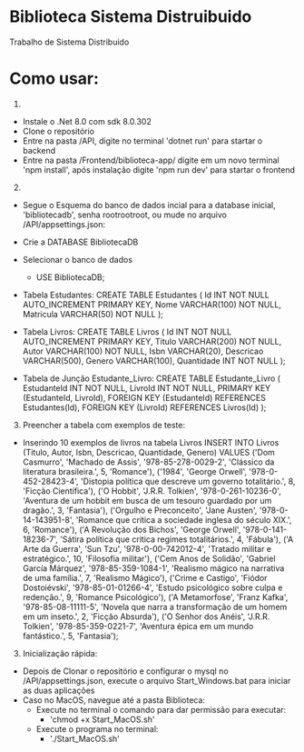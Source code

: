 # Biblioteca Sistema Distruibuido
 Trabalho de Sistema Distribuido

# Como usar:
1)
 - Instale o .Net 8.0 com sdk 8.0.302
 - Clone o repositório
 - Entre na pasta /API, digite no terminal 'dotnet run' para startar o backend
 - Entre na pasta /Frontend/biblioteca-app/ digite em um novo terminal 'npm install', após instalação digite 'npm run dev' para startar o frontend

2)
 - Segue o Esquema do banco de dados incial para a database inicial, 'bibliotecadb', senha rootrootroot, ou mude no arquivo /API/appsettings.json:

  - Crie a DATABASE BibliotecaDB
  - Selecionar o banco de dados
    - USE BibliotecaDB;

  - Tabela Estudantes:
    CREATE TABLE Estudantes (
        Id INT NOT NULL AUTO_INCREMENT PRIMARY KEY,
        Nome VARCHAR(100) NOT NULL,
        Matricula VARCHAR(50) NOT NULL
    );

  - Tabela Livros:
    CREATE TABLE Livros (
        Id INT NOT NULL AUTO_INCREMENT PRIMARY KEY,
        Titulo VARCHAR(200) NOT NULL,
        Autor VARCHAR(100) NOT NULL,
        Isbn VARCHAR(20),
        Descricao VARCHAR(500),
        Genero VARCHAR(100),
        Quantidade INT NOT NULL
    );

  - Tabela de Junção Estudante_Livro:
    CREATE TABLE Estudante_Livro (
        EstudanteId INT NOT NULL,
        LivroId INT NOT NULL,
        PRIMARY KEY (EstudanteId, LivroId),
        FOREIGN KEY (EstudanteId) REFERENCES Estudantes(Id),
        FOREIGN KEY (LivroId) REFERENCES Livros(Id)
    );

3) Preencher a tabela com exemplos de teste:
  - Inserindo 10 exemplos de livros na tabela Livros
    INSERT INTO Livros (Titulo, Autor, Isbn, Descricao, Quantidade, Genero)
    VALUES 
        ('Dom Casmurro', 'Machado de Assis', '978-85-278-0029-2', 'Clássico da literatura brasileira.', 5, 'Romance'),
        ('1984', 'George Orwell', '978-0-452-28423-4', 'Distopia política que descreve um governo totalitário.', 8, 'Ficção Científica'),
        ('O Hobbit', 'J.R.R. Tolkien', '978-0-261-10236-0', 'Aventura de um hobbit em busca de um tesouro guardado por um dragão.', 3, 'Fantasia'),
        ('Orgulho e Preconceito', 'Jane Austen', '978-0-14-143951-8', 'Romance que critica a sociedade inglesa do século XIX.', 6, 'Romance'),
        ('A Revolução dos Bichos', 'George Orwell', '978-0-141-18236-7', 'Sátira política que critica regimes totalitários.', 4, 'Fábula'),
        ('A Arte da Guerra', 'Sun Tzu', '978-0-00-742012-4', 'Tratado militar e estratégico.', 10, 'Filosofia militar'),
        ('Cem Anos de Solidão', 'Gabriel García Márquez', '978-85-359-1084-1', 'Realismo mágico na narrativa de uma família.', 7, 'Realismo Mágico'),
        ('Crime e Castigo', 'Fiódor Dostoiévski', '978-85-01-01266-4', 'Estudo psicológico sobre culpa e redenção.', 9, 'Romance Psicológico'),
        ('A Metamorfose', 'Franz Kafka', '978-85-08-11111-5', 'Novela que narra a transformação de um homem em um inseto.', 2, 'Ficção Absurda'),
        ('O Senhor dos Anéis', 'J.R.R. Tolkien', '978-85-359-0221-7', 'Aventura épica em um mundo fantástico.', 5, 'Fantasia'); 

3) Inicialização rápida:
  - Depois de Clonar o repositório e configurar o mysql no /API/appsettings.json, execute o arquivo Start_Windows.bat para iniciar as duas aplicações
  - Caso no MacOS, navegue até a pasta Biblioteca: 
    - Execute no terminal o comando para dar permissão para executar:
      - 'chmod +x Start_MacOS.sh'
    - Execute o programa no terminal: 
      - './Start_MacOS.sh' 
